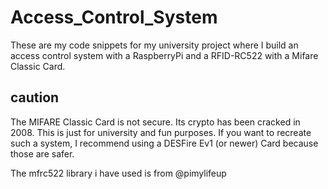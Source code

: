# Access_Control_System
These are my code snippets for my university project where I build an access control system with a RaspberryPi and a RFID-RC522 with a Mifare Classic Card.

## caution

The MIFARE Classic Card is not secure. Its crypto has been cracked in 2008. This is just for university and fun purposes. If you want to recreate such a system, I recommend using a DESFire Ev1 (or newer) Card because those are safer.

The mfrc522 library i have used is from @pimylifeup
